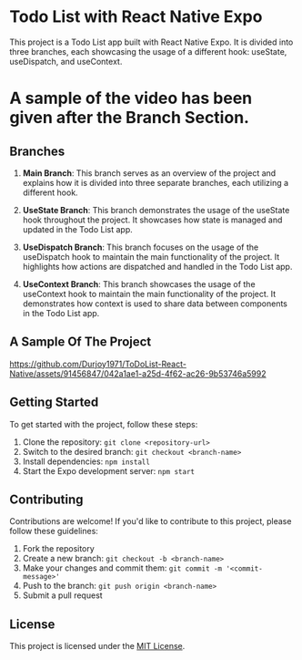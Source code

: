 # Todo List with React Native Expo

This project is a Todo List app built with React Native Expo. It is divided into three branches, each showcasing the usage of a different hook: useState, useDispatch, and useContext. 

# A sample of the video has been given after the Branch Section.

## Branches

1. **Main Branch**: This branch serves as an overview of the project and explains how it is divided into three separate branches, each utilizing a different hook.

2. **UseState Branch**: This branch demonstrates the usage of the useState hook throughout the project. It showcases how state is managed and updated in the Todo List app.

3. **UseDispatch Branch**: This branch focuses on the usage of the useDispatch hook to maintain the main functionality of the project. It highlights how actions are dispatched and handled in the Todo List app.

4. **UseContext Branch**: This branch showcases the usage of the useContext hook to maintain the main functionality of the project. It demonstrates how context is used to share data between components in the Todo List app.

## A Sample Of The Project
https://github.com/Durjoy1971/ToDoList-React-Native/assets/91456847/042a1ae1-a25d-4f62-ac26-9b53746a5992

## Getting Started

To get started with the project, follow these steps:

1. Clone the repository: `git clone <repository-url>`
2. Switch to the desired branch: `git checkout <branch-name>`
3. Install dependencies: `npm install`
4. Start the Expo development server: `npm start`

## Contributing

Contributions are welcome! If you'd like to contribute to this project, please follow these guidelines:

1. Fork the repository
2. Create a new branch: `git checkout -b <branch-name>`
3. Make your changes and commit them: `git commit -m '<commit-message>'`
4. Push to the branch: `git push origin <branch-name>`
5. Submit a pull request

## License

This project is licensed under the [MIT License](LICENSE).
